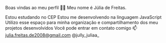 Boas vindas ao meu perfil 💙💙
Meu nome é Júlia de Freitas.

Estou estudando no CEP
Estou me desenvolvendo na linguagem JavaScript
Utilizo esse espaço para minha organização e compartilhamento dos meu projetos desenvolvidos
Você pode entrar em contato comigo 📫
julia.freitas.de2008@gmail.com
@jully_juliaa_
